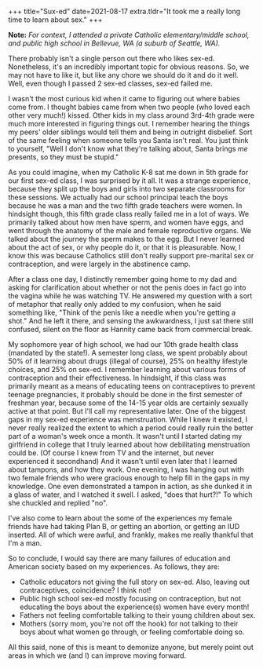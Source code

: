 +++
title="Sux-ed"
date=2021-08-17
extra.tldr="It took me a really long time to learn about sex."
+++

**Note:** _For context, I attended a private Catholic elementary/middle school, and public high school in Bellevue, WA (a suburb of Seattle, WA)._

There probably isn't a single person out there who likes sex-ed. Nonetheless, it's an incredibly important topic for obvious reasons. So, we may not have to like it, but like any chore we should do it and do it well. Well, even though I passed 2 sex-ed classes, sex-ed failed me.

I wasn't the most curious kid when it came to figuring out where babies come from. I thought babies came from when two people (who loved each other very much!) kissed. Other kids in my class around 3rd-4th grade were much more interested in figuring things out. I remember hearing the things my peers' older siblings would tell them and being in outright disbelief. Sort of the same feeling when someone tells you Santa isn't real. You just think to yourself, "Well I don't know what they're talking about, Santa brings _me_ presents, so they must be stupid." 

As you could imagine, when my Catholic K-8 sat me down in 5th grade for our first sex-ed class, I was surprised by it all. It was a strange experience, because they split up the boys and girls into two separate classrooms for these sessions. We actually had our school principal teach the boys because he was a man and the two fifth grade teachers were women. In hindsight though, this fifth grade class really failed me in a lot of ways. We primarily talked about how men have sperm, and women have eggs, and went through the anatomy of the male and female reproductive organs. We talked about the journey the sperm makes to the egg. But I never learned about the act of sex, or why people do it, or that it is pleasurable. Now, I know this was because Catholics still don't really support pre-marital sex or contraception, and were largely in the abstinence camp.

After a class one day, I distinctly remember going home to my dad and asking for clarification about whether or not the penis does in fact go into the vagina while he was watching TV. He answered my question with a sort of metaphor that really only added to my confusion, when he said something like, "Think of the penis like a needle when you're getting a shot." And he left it there, and sensing the awkwardness, I just sat there still confused, silent on the floor as Hannity came back from commercial break.

My sophomore year of high school, we had our 10th grade health class (mandated by the state!). A semester long class, we spent probably about 50% of it learning about drugs (illegal of course), 25% on healthy lifestyle choices, and 25% on sex-ed. I remember learning about various forms of contraception and their effectiveness. In hindsight, if this class was primarily meant as a means of educating teens on contraceptives to prevent teenage pregnancies, it probably should be done in the first semester of freshman year, because some of the 14-15 year olds are certainly sexually active at that point. But I'll call my representative later. One of the biggest gaps in my sex-ed experience was menstruation. While I knew it existed, I never really realized the extent to which a period could really ruin the better part of a woman's week once a month. It wasn't until I started dating my girlfriend in college that I truly learned about how debilitating menstruation could be. (Of course I knew from TV and the internet, but never experienced it secondhand) And it wasn't until even later that I learned about tampons, and how they work. One evening, I was hanging out with two female friends who were gracious enough to help fill in the gaps in my knowledge. One even demonstrated a tampon in action, as she dunked it in a glass of water, and I watched it swell. I asked, "does that hurt?!" To which she chuckled and replied "no".

I've also come to learn about the some of the experiences my female friends have had taking Plan B, or getting an abortion, or getting an IUD inserted. All of which were awful, and frankly, makes me really thankful that I'm a man.

So to conclude, I would say there are many failures of education and American society based on my experiences. As follows, they are:

- Catholic educators not giving the full story on sex-ed. Also, leaving out contraceptives, coincidence? I think not!
- Public high school sex-ed mostly focusing on contraception, but not educating the boys about the experience(s) women have every month!
- Fathers not feeling comfortable talking to their young children about sex.
- Mothers (sorry mom, you're not off the hook) for not talking to their boys about what women go through, or feeling comfortable doing so. 

All this said, none of this is meant to demonize anyone, but merely point out areas in which we (and I) can improve moving forward.

